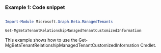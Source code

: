 ### Example 1: Code snippet

```powershell

Import-Module Microsoft.Graph.Beta.ManagedTenants

Get-MgBetaTenantRelationshipManagedTenantCustomizedInformation

```
This example shows how to use the Get-MgBetaTenantRelationshipManagedTenantCustomizedInformation Cmdlet.

